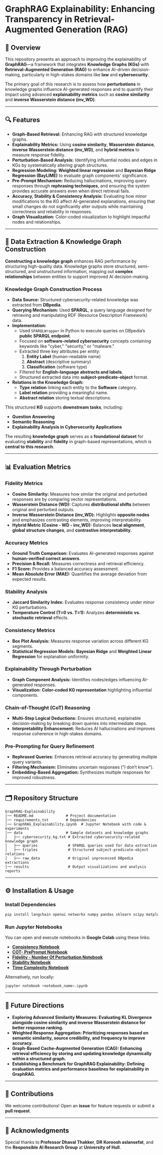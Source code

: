 # GraphRAG Explainability: Enhancing Transparency in Retrieval-Augmented Generation (RAG)

## 📌 Overview

This repository presents an approach to improving the explainability of **GraphRAG**—a framework that integrates **Knowledge Graphs (KGs)** with **Retrieval-Augmented Generation (RAG)** to enhance AI-driven decision-making, particularly in high-stakes domains like **law** and **cybersecurity**.

The primary goal of this research is to assess how **perturbations** in knowledge graphs influence AI-generated responses and to quantify their impact using advanced **explainability metrics** such as **cosine similarity** and **inverse Wasserstein distance (inv\_WD)**.

---

## 🔍 Features

- **Graph-Based Retrieval:** Enhancing RAG with structured knowledge graphs.
- **Explainability Metrics:** Using **cosine similarity**, **Wasserstein distance**, **inverse Wasserstein distance (inv\_WD)**, and **hybrid metrics** to measure response fidelity.
- **Perturbation-Based Analysis:** Identifying influential nodes and edges in KGs by systematically altering graph structures.
- **Regression Modeling:** **Weighted linear regression** and **Bayesian Ridge Regression (BayLIME)** to evaluate graph components' significance.
- **Pre-Prompt Mechanism:** Reducing hallucinations, improving query responses through **rephrasing techniques**, and ensuring the system provides accurate answers even when direct retrieval fails.
- **Accuracy, Stability & Consistency Analysis:** Evaluating how minor modifications to the KG affect AI-generated explanations, ensuring that small changes do not significantly alter outputs while maintaining correctness and reliability in responses.
- **Graph Visualization:** Color-coded visualization to highlight impactful nodes and relationships.

---

## 💂 Data Extraction & Knowledge Graph Construction

**Constructing a knowledge graph** enhances RAG performance by structuring high-quality data. Knowledge graphs store structured, semi-structured, and unstructured information, mapping out **complex relationships** between entities to support improved AI decision-making.

### **Knowledge Graph Construction Process**

- **Data Source:** Structured cybersecurity-related knowledge was extracted from **DBpedia**.
- **Querying Mechanism:** Used **SPARQL**, a query language designed for retrieving and manipulating RDF (Resource Description Framework) data.
- **Implementation:**
  - Used `SPARQLWrapper` in Python to execute queries on DBpedia’s **public SPARQL endpoint**.
  - Focused on **software-related cybersecurity** concepts containing keywords like "cyber," "security," or "malware."
  - Extracted three key attributes per entity:
    1. **Entity Label** (human-readable name)
    2. **Abstract** (descriptive summary)
    3. **Classification** (software type)
  - Filtered for **English-language abstracts and labels**.
  - Structured extracted data into **subject-predicate-object** format.
- **Relations in the Knowledge Graph:**
  - **Type relation** linking each entity to the **Software** category.
  - **Label relation** providing a meaningful name.
  - **Abstract relation** storing textual descriptions.

This structured **KG** supports **downstream tasks**, including:

- **Question Answering**
- **Semantic Reasoning**
- **Explainability Analysis in Cybersecurity Applications**

The resulting **knowledge graph** serves as a **foundational dataset** for evaluating **stability** and **fidelity** in graph-based representations, which is **central to this research**.

---

## 📊 Evaluation Metrics

### **Fidelity Metrics**

- **Cosine Similarity:** Measures how similar the original and perturbed responses are by comparing vector representations.
- **Wasserstein Distance (WD):** Captures **distributional shifts** between original and perturbed outputs.
- **Inverse Wasserstein Distance (inv\_WD):** Highlights **opposite nodes** and emphasizes contrasting elements, improving interpretability.
- **Hybrid Metric (Cosine - WD - inv\_WD):** Balances **local alignment**, **global structure changes**, and **contrastive interpretability**.

### **Accuracy Metrics**

- **Ground Truth Comparison:** Evaluates AI-generated responses against **human-verified correct answers**.
- **Precision & Recall:** Measures correctness and retrieval efficiency.
- **F1 Score:** Provides a balanced accuracy assessment.
- **Mean Absolute Error (MAE):** Quantifies the average deviation from expected results.

### **Stability Analysis**

- **Jaccard Similarity Index:** Evaluates response consistency under minor KG perturbations.
- **Temperature Control (T=0 vs. T=1):** Analyzes **deterministic vs. stochastic retrieval** effects.

### **Consistency Metrics**

- **Box Plot Analysis:** Measures response variation across different KG segments.
- **Statistical Regression Models:** **Bayesian Ridge** and **Weighted Linear Regression** for explanation uniformity.

### **Explainability Through Perturbation**

- **Graph Component Analysis:** Identifies nodes/edges influencing AI-generated responses.
- **Visualization:** **Color-coded KG representation** highlighting influential components.

### **Chain-of-Thought (CoT) Reasoning**

- **Multi-Step Logical Deductions:** Ensures structured, explainable decision-making by breaking down queries into intermediate steps.
- **Interpretability Enhancement:** Reduces AI hallucinations and improves response coherence in high-stakes domains.

### **Pre-Prompting for Query Refinement**

- **Rephrased Queries:** Enhances retrieval accuracy by generating multiple query variants.
- **Filtering Mechanism:** Eliminates uncertain responses ("I don’t know").
- **Embedding-Based Aggregation:** Synthesizes multiple responses for improved robustness.

---

## 🗂 Repository Structure

```
GraphRAG-Explainability
│── README.md               # Project documentation
│── requirements.txt        # Dependencies
│── GraphRAG_Explainability.ipynb  # Jupyter Notebook with code & experiments
│── data                    # Sample datasets and knowledge graphs
│   ├── cybersecurity_kg.txt # Extracted cybersecurity-related knowledge graph
│   ├── queries              # SPARQL queries used for data extraction
│   ├── triples              # Structured subject-predicate-object relations
│   ├── raw_data             # Original unprocessed DBpedia extractions
│── results                  # Output visualizations and analysis reports
```

---

## ⚙️ Installation & Usage

### **Install Dependencies**

```bash
pip install langchain openai networkx numpy pandas sklearn scipy matplotlib seaborn SPARQLWrapper
```

### **Run Jupyter Notebooks**

You can open and execute notebooks in **Google Colab** using these links:

- **[Consistency Notebook](https://colab.research.google.com/drive/1OAENL5jSKZemoc79fA5u2PV8pBC8xLUI)**
- **[COT- PrePrompt Notebook](https://colab.research.google.com/drive/1tuNUdAoKdnSMOIw63mxriQvJdGjtpz-k#scrollTo=TQwaa-8771BB)**
- **[Fidelity - Number Of Perturbation Notebook](https://colab.research.google.com/drive/10TbC29CrBmpnSUpNr_6vnzpst0nnRAKL)**
- **[Stability Notebook](https://colab.research.google.com/drive/1AP36M9hljghB8CtlhLs7D2bOn3-YwzEK)**
- **[Time Complexity Notebook](https://colab.research.google.com/drive/1Eqj4-hT7pgbwqFmtDk7hHDn6k13gzx_W)**

Alternatively, run locally:

```bash
jupyter notebook <notebook_name>.ipynb
```

---

## 🔬 Future Directions

- **Exploring Advanced Similarity Measures: Evaluating KL Divergence alongside cosine similarity and inverse Wasserstein distance for better response ranking.**
- **Weighted Response Aggregation: Prioritizing responses based on semantic similarity, source credibility, and frequency to improve accuracy.**
- **Graph-Based Cache-Augmented Generation (CAG): Enhancing retrieval efficiency by storing and updating knowledge dynamically within a structured graph.**
- **Establishing a Benchmark for GraphRAG Explainability: Defining evaluation metrics and performance baselines for explainability in GraphRAG.**

---

## 🤝 Contributions

We welcome contributions! Open an **issue** for feature requests or submit a **pull request**.

---

## 🌟 Acknowledgments

Special thanks to **Professor Dhaval Thakker**, **DR** **Koroosh aslansefat**, and the **Responsible AI Research Group** at **University of Hull**.


